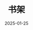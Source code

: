 ---
title: 书架
date: 2025-01-25
updated: 2025-01-25
type: 
comments: 
description:
keywords: 柳溪书架
mathjax:
katex:
aside:
aplayer:
highlight_shrink:
random:
limit:
  type: num
  value: 20
cover:
top_img: https://pic1.imgdb.cn/item/68b2256e58cb8da5c862951b.webp
---